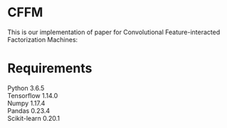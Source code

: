 # CFFM
This is our implementation of paper for Convolutional Feature-interacted Factorization Machines:

# Requirements
Python 3.6.5<br>
Tensorflow 1.14.0<br>
Numpy 1.17.4<br>
Pandas 0.23.4<br>
Scikit-learn 0.20.1<br>


